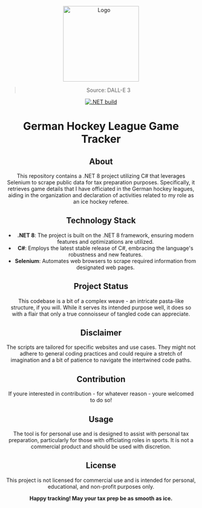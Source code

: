 
<!-- PROJECT LOGO -->
<br />
<div align="center">
<a href="https://github.com/NicoFilips/ByteBrusher/">
  <img src="https://github.com/NicoFilips/DebScraper/assets/35654361/ee3cf365-add4-430a-b510-c5cebf46c4ce" alt="Logo" width="200" height="200">
</a>

<blockquote>
  <p>Source: DALL-E 3</p>
</blockquote>

[![.NET build](https://github.com/NicoFilips/DebScraper/actions/workflows/build.yml/badge.svg)](https://github.com/NicoFilips/DebScraper/actions/workflows/build.yml)

# German Hockey League Game Tracker

## About
This repository contains a .NET 8 project utilizing C# that leverages Selenium to scrape public data for tax preparation purposes. Specifically, it retrieves game details that I have officiated in the German hockey leagues, aiding in the organization and declaration of activities related to my role as an ice hockey referee.

## Technology Stack
- **.NET 8**: The project is built on the .NET 8 framework, ensuring modern features and optimizations are utilized.
- **C#**: Employs the latest stable release of C#, embracing the language's robustness and new features.
- **Selenium**: Automates web browsers to scrape required information from designated web pages.

## Project Status
This codebase is a bit of a complex weave - an intricate pasta-like structure, if you will. While it serves its intended purpose well, it does so with a flair that only a true connoisseur of tangled code can appreciate.

## Disclaimer
The scripts are tailored for specific websites and use cases. They might not adhere to general coding practices and could require a stretch of imagination and a bit of patience to navigate the intertwined code paths.

## Contribution
If youre interested in contribution - for whatever reason - youre welcomed to do so!

## Usage
The tool is for personal use and is designed to assist with personal tax preparation, particularly for those with officiating roles in sports. It is not a commercial product and should be used with discretion.

## License
This project is not licensed for commercial use and is intended for personal, educational, and non-profit purposes only.

**Happy tracking! May your tax prep be as smooth as ice.**
